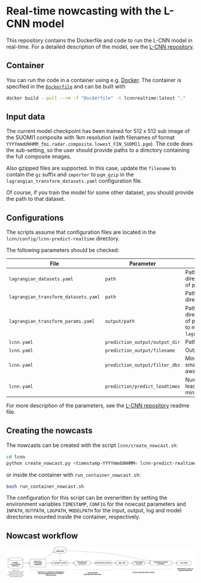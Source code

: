 # Real-time nowcasting with the L-CNN model

This repository contains the Dockerfile and code to run the L-CNN model in real-time. For a detailed description of the model, see the [L-CNN repository](https://github.com/fmidev/lagrangian-convolutional-neural-network).

## Container

You can run the code in a container using e.g. [Docker](https://www.docker.com/). The container is specified in the [`Dockerfile`](Dockerfile) and can be built with

```bash
docker build --pull --rm -f "Dockerfile" -t lcnnrealtime:latest "."
```

## Input data

The current model checkpoint has been trained for 512 x 512 sub image of the SUOMI1 composite with 1km resolution (with filenames of format `YYYYmmddHHMM_fmi.radar.composite.lowest_FIN_SUOMI1.pgm`). The code does the sub-setting, so the user should provide paths to a directory containing the full composite images.

Also gzipped files are supported. In this case, update the `filename` to contain the `gz` suffix and `importer` to `pgm_gzip` in the `lagrangian_transform_datasets.yaml` configuration file.

Of course, if you train the model for some other dataset, you should provide the path to that dataset.

## Configurations

The scripts assume that configuration files are located in the `lcnn/config/lcnn-predict-realtime` directory.

The following parameters should be checked:

| File                                 | Parameter                      | Description                                                                                                            |
| ------------------------------------ | ------------------------------ | ---------------------------------------------------------------------------------------------------------------------- |
| `lagrangian_datasets.yaml`           | `path`                         | Path to a temporary directory allowing writing of processed data                                                       |
| `lagrangian_transform_datasets.yaml` | `path`                         | Path to input data directory                                                                                           |
| `lagrangian_transform_params.yaml`   | `output/path`                  | Path to a temporary directory allowing writing of processed data (needs to match `path` in `lagrangian_datasets.yaml`) |
| `lcnn.yaml`                          | `prediction_output/output_dir` | Path to output directory                                                                                               |
| `lcnn.yaml`                          | `prediction_output/filename`   | Output file name pattern                                                                                               |
| `lcnn.yaml`                          | `prediction_output/filter_dbz` | Minimum dBZ value, smaller values are masked away when writing output                                                  |
| `lcnn.yaml`                          | `prediction/predict_leadtimes` | Number of predicted leadtimes, assuming 5-minute intervals                                                             |

For more description of the parameters, see the [L-CNN repository](https://github.com/fmidev/lagrangian-convolutional-neural-network) readme file.

## Creating the nowcasts

The nowcasts can be created with the script `lcnn/create_nowcast.sh`:

```bash
cd lcnn
python create_nowcast.py <timestamp-YYYYmmddHHMM< lcnn-predict-realtime
```

or inside the container with `run_container_nowcast.sh`:

```bash
bash run_container_nowcast.sh
```

The configuration for this script can be overwritten by setting the environment variables `TIMESTAMP`, `CONFIG` for the nowcast parameters and `INPATH`, `OUTPATH`, `LOGPATH`, `MODELPATH` for the input, output, log and model directories mounted inside the container, respectively.

## Nowcast workflow

![Nowcast workflow](lcnn-realtime-workflow.png)
